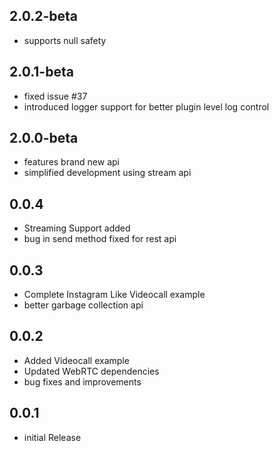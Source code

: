 ## 2.0.2-beta
* supports null safety
## 2.0.1-beta
* fixed issue #37
* introduced logger support for better plugin level log control
## 2.0.0-beta
* features brand new api
* simplified development using stream api

## 0.0.4
* Streaming Support added   
* bug in send method fixed for rest api

## 0.0.3
* Complete Instagram Like Videocall example  
* better garbage collection api

## 0.0.2
* Added Videocall example  
* Updated WebRTC dependencies  
* bug fixes and improvements  


## 0.0.1
* initial Release
